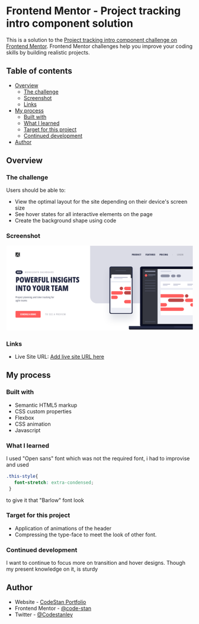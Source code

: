 # Frontend Mentor - Project tracking intro component solution

This is a solution to the [Project tracking intro component challenge on Frontend Mentor](https://www.frontendmentor.io/challenges/project-tracking-intro-component-5d289097500fcb331a67d80e). Frontend Mentor challenges help you improve your coding skills by building realistic projects. 

## Table of contents

- [Overview](#overview)
  - [The challenge](#the-challenge)
  - [Screenshot](#screenshot)
  - [Links](#links)
- [My process](#my-process)
  - [Built with](#built-with)
  - [What I learned](#what-i-learned)
  - [Target for this project](#target-for-this-project)
  - [Continued development](#continued-development)
- [Author](#author)


## Overview

### The challenge

Users should be able to:

- View the optimal layout for the site depending on their device's screen size
- See hover states for all interactive elements on the page
- Create the background shape using code

### Screenshot

![Design preview for the Project tracking intro component challenge](./design/Project%20tracking%20intro%20component%20screenshot.png)


### Links
- Live Site URL: [Add live site URL here](https://code-stan.github.io/project-tracking-intro-component/)

## My process

### Built with

- Semantic HTML5 markup
- CSS custom properties
- Flexbox
- CSS animation
- Javascript


### What I learned

I used "Open sans" font which was not the required font, i had to improvise and used
```css
.this-style{
   font-stretch: extra-condensed;
 }
 ```
to give it that "Barlow" font look

### Target for this project
- Application of animations of the header
- Compressing the type-face to meet the look of other font.


### Continued development

I want to continue to focus more on transition and hover designs. Though my present knowledge on it, is sturdy

## Author

- Website - [CodeStan Portfolio](https://www.codestan.netlify.app)
- Frontend Mentor - [@code-stan](https://www.frontendmentor.io/profile/code-stan)
- Twitter - [@Codestanley](https://www.twitter.com/codestanley)

